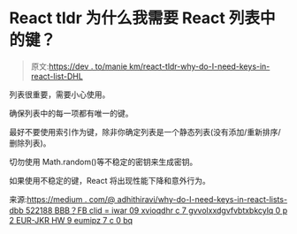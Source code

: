 # React tldr 为什么我需要 React 列表中的键？

> 原文:[https://dev . to/manie km/react-tldr-why-do-I-need-keys-in-react-list-DHL](https://dev.to/maniekm/react-tldr-why-do-i-need-keys-in-react-list-dhl)

列表很重要，需要小心使用。

确保列表中的每一项都有唯一的键。

最好不要使用索引作为键，除非你确定列表是一个静态列表(没有添加/重新排序/删除列表)。

切勿使用 Math.random()等不稳定的密钥来生成密钥。

如果使用不稳定的键，React 将出现性能下降和意外行为。

来源:[https://medium . com/@ adhithiravi/why-do-I-need-keys-in-react-lists-dbb 522188 BBB？FB clid = iwar 09 xvioqdhr c 7 gvvolxxdgvfvbtxbkcylq 0 p 2 EUR-JKR HW 9 eumipz 7 c 0 bq](https://medium.com/@adhithiravi/why-do-i-need-keys-in-react-lists-dbb522188bbb?fbclid=IwAR09xviOqDHRc7gvvoLXXDgVfVBtxbkCylq0p2Eur-jKrhw9EuMIpZ7c0BQ)